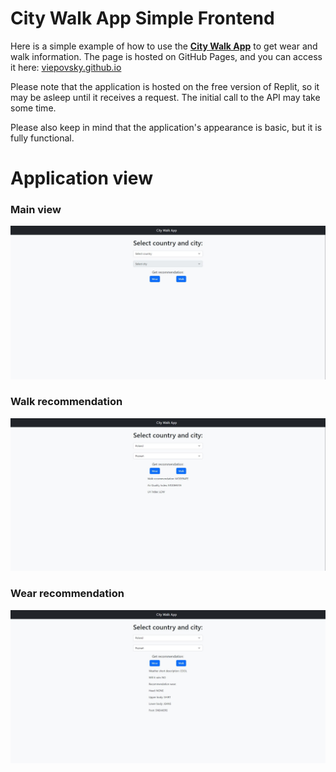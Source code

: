 # City Walk App Simple Frontend

Here is a simple example of how to use the [**City Walk App**](https://github.com/viepovsky/City-Walk-App) to get wear and walk information. 
The page is hosted on GitHub Pages, and you can access it here: [viepovsky.github.io](https://viepovsky.github.io)

Please note that the application is hosted on the free version of Replit, so it may be asleep until it receives a request. 
The initial call to the API may take some time.

Please also keep in mind that the application's appearance is basic, but it is fully functional.

# Application view

### Main view
![Main screenshot](screenshots/main.JPG)

### Walk recommendation
![Walk recommendation screenshot](screenshots/walk-recommendation.JPG)

### Wear recommendation
![Wear recommendation screenshot](screenshots/wear-recommendation.JPG)
